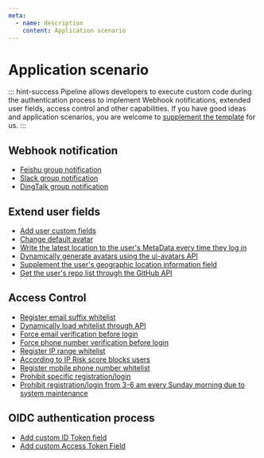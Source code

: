 ```yaml
---
meta:
  - name: description
    content: Application scenario
---
```


# Application scenario

<LastUpdated/>

::: hint-success
Pipeline allows developers to execute custom code during the authentication process to implement Webhook notifications, extended user fields, access control and other capabilities. If you have good ideas and application scenarios, you are welcome to [supplement the template](https://github.com/authing/pipeline/blob/master/CONTRIBUTING.md) for us.
:::

## Webhook notification

* [Feishu group notification](https://github.com/Authing/pipeline/blob/master/src/templates/lark-notify.js)
* [Slack group notification](https://github.com/Authing/pipeline/blob/master/src/templates/slack-notify.js)
* [DingTalk group notification](https://github.com/Authing/pipeline/blob/master/src/templates/dingtalk-notify.js)

## Extend user fields

* [Add user custom fields](https://github.com/Authing/pipeline/blob/master/src/templates/persist-metadata.js)
* [Change default avatar](https://github.com/Authing/pipeline/blob/master/src/templates/change-default-avatar.js)
* [Write the latest location to the user's MetaData every time they log in](https://github.com/Authing/pipeline/blob/master/src/templates/add-location-to-metadata.js)
* [Dynamically generate avatars using the ui-avatars API](https://github.com/Authing/pipeline/blob/master/src/templates/change-avatar-to-ui-avatars.js)
* [Supplement the user's geographic location information field](https://github.com/Authing/pipeline/blob/master/src/templates/fill-user-address-field.js)
* [Get the user's repo list through the GitHub API](https://github.com/Authing/pipeline/blob/master/src/templates/get-repos-from-github-api.js)

## Access Control

* [Register email suffix whitelist](https://github.com/Authing/pipeline/blob/master/src/templates/email-domain-whitelist.js)
* [Dynamically load whitelist through API](https://github.com/Authing/pipeline/blob/master/src/templates/load-whitelist-on-cloud.js)
* [Force email verification before login](https://github.com/Authing/pipeline/blob/master/src/templates/force-email-verified.js)
* [Force phone number verification before login](https://github.com/Authing/pipeline/blob/master/src/templates/force-phone-verified.js)
* [Register IP range whitelist](https://github.com/Authing/pipeline/blob/master/src/templates/ip-range-whitelist.js)
* [According to IP Risk score blocks users](https://github.com/Authing/pipeline/blob/master/src/templates/ip-risk-analysis.js)
* [Register mobile phone number whitelist](https://github.com/Authing/pipeline/blob/master/src/templates/phone-whitelist.js)
* [Prohibit specific registration/login](https://github.com/Authing/pipeline/blob/master/src/templates/block-specific-connection.js)
* [Prohibit registration/login from 3-6 am every Sunday morning due to system maintenance](https://github.com/Authing/pipeline/blob/master/src/templates/block-on-weekend.js)

## OIDC authentication process

* [Add custom ID Token field](https://github.com/Authing/pipeline/blob/master/src/templates/add-custom-idtoken.js)
* [Add custom Access Token Field](https://github.com/Authing/pipeline/blob/master/src/templates/add-custom-accesstoken.js)
